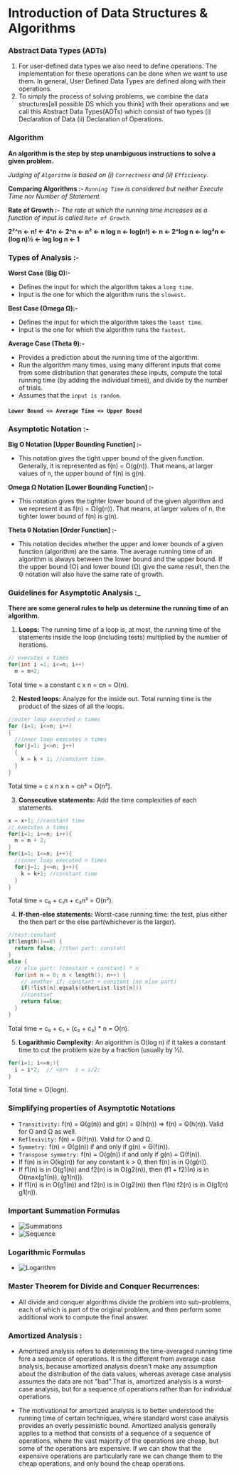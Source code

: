 # Introduction of Data Structures & Algorithms

### Abstract Data Types (ADTs)

1) For user-defined data types we also need to define operations. The implementation for these operations can be done when we want to use them. In general, User Defined Data Types are defined along with their operations.
2) To simply the process of solving problems, we combine the data structures[all possible DS which you think] with their operations and we call this Abstract Data Types(ADTs) which consist of two types (i) Declaration of Data (ii) Declaration of Operations.

### Algorithm

**An algorithm is the step by step unambiguous instructions to solve a given problem.**

*Judging of `Algorithm` is based on (i) `Correctness` and (ii) `Efficiency`.*

**Comparing Algorithms :-** *`Running Time` is considered but neither Execute Time nor Number of Statement.*

**Rate of Growth :-** *The rate at which the running time increases as a function of input is called `Rate of Growth`.*

**2²^n <- n! <- 4^n <- 2^n <- n² <- n log n <- log(n!) <- n <- 2^log n <- log²n <-(log n)½ <- log log n <- 1**

### Types of Analysis :-
 
 **Worst Case (Big O):-**
* Defines the input for which the algorithm takes a `long time`.
* Input is the one for which the algorithm runs the `slowest`.

 **Best Case (Omega Ω):-**
* Defines the input for which the algorithm takes the `least time`.
* Input is the one for which the algorithm runs the `fastest`.

**Average Case (Theta θ):-**
* Provides a prediction about the running time of the algorithm.
* Run the algorithm many times, using many different inputs that come
  from some distribution that generates these inputs, compute the total
  running time (by adding the individual times), and divide by the
  number of trials.
* Assumes that the `input is random`.

#### `Lower Bound <= Average Time <= Upper Bound`

### Asymptotic Notation :-

**Big O Notation [Upper Bounding Function] :-**
* This notation gives the tight upper bound of the given function. Generally, it is represented as f(n) = O(g(n)). That means, at larger values of n, the upper bound of f(n) is g(n).

**Omega Ω Notation [Lower Bounding Function] :-**
* This notation gives the tighter lower bound of the given algorithm and we represent it as f(n) = Ω(g(n)). That means, at larger values of n, the tighter lower bound of f(n) is g(n).

**Theta θ Notation [Order Function] :-**
* This notation decides whether the upper and lower bounds of a given function (algorithm) are the same. The average running time of an algorithm is always between the lower bound and the upper bound. If the upper bound (O) and lower bound (Ω) give the same result, then the Θ notation will also have the same rate of growth.

### Guidelines for Asymptotic Analysis :_

**There are some general rules to help us determine the running time of an algorithm.**

1) **Loops:** The running time of a loop is, at most, the running time of the statements inside the loop (including tests) multiplied by the number of iterations.

```cpp
// executes n times
for(int i =1; i<=n; i++)
  m = m+2;
```
Total time = a constant c x n = cn = O(n).

2) **Nested loops:** Analyze for the inside out. Total running time is the product of the sizes of all the loops.

```cpp
//outer loop executed n times
for (i=1; i<=n; i++)
{
  //inner loop executes n times
  for(j=1; j<=n; j++)
  {
    k = k + 1; //constant time.
  }
}
```
Total time = c x n x n = cn² = O(n²).

3) **Consecutive statements:** Add the time complexities of each statements.

```cpp
x = x+1; //constant time
// executes n times
for(i=1; i<=n; i++){
  m = m + 2;
}
for(i=1; i<=n; i++){
  //inner loop executed n times
  for(j=1; j<=n; j++){
    k = k+1; //constant time
  }
}
```

Total time = c₀ + c₁n + c₂n² = O(n²).

4) **If-then-else statements:** Worst-case running time: the test, plus either the then part or the else part(whichever is the larger).
```cpp
//test:constant
if(length()==0) {
  return false; //then part: constant
}
else {
  // else part: (constant + constant) * n
  for(int n = 0; n < length(); n++) {
    // another if: constant + constant (no else part)
    if(!list[n].equals(otherList.list[n]))
    //constant
    return false;
  }
}
```
Total time = c₀ + c₁ + (c₂ + c₃) * n = O(n).

5) **Logarithmic Complexity:** An algorithm is O(log n) if it takes a constant time to cut the problem size by a fraction (usually by ½).

```cpp
for(i=1; i<=n;){
  i = i*2;  // <or>  i = i/2;
}
```
Total time = O(logn).

### Simplifying properties of Asymptotic Notations 

* `Transitivity:` f(n) = Θ(g(n)) and g(n) = Θ(h(n)) ⇒ f(n) = Θ(h(n)). Valid for O and Ω as well.
* `Reflexivity:` f(n) = Θ(f(n)). Valid for O and Ω.
* `Symmetry:` f(n) = Θ(g(n)) if and only if g(n) = Θ(f(n)).
* `Transpose symmetry:` f(n) = O(g(n)) if and only if g(n) = Ω(f(n)).
* If f(n) is in O(kg(n)) for any constant k > 0, then f(n) is in O(g(n)).
* If f1(n) is in O(g1(n)) and f2(n) is in O(g2(n)), then (f1 + f2)(n) is in O(max(g1(n)), (g1(n))).
* If f1(n) is in O(g1(n)) and f2(n) is in O(g2(n)) then f1(n) f2(n) is in O(g1(n) g1(n)).

### Important Summation Formulas

* ![Summations](.\img\summationRules.GIF)
* ![Sequence](.\img\sequence.jpg)

### Logarithmic Formulas

* ![Logarithm](.\img\logarithm.jpg)

### Master Theorem for Divide and Conquer Recurrences:

* All divide and conquer algorithms divide the problem into sub-problems, each of which is part of the original problem, and then perform some additional work to compute the final answer.

### Amortized Analysis :

* Amortized analysis refers to determining the time-averaged running time fore a sequence of operations. It is the different from average case analysis, because amortized analysis doesn't make any assumption about the distribution of the data values, whereas average case analysis assumes the data are not "bad".That is, amortized analysis is a worst-case analysis, but for a sequence of operations rather than for individual operations.

* The motivational for amortized analysis is to better understood the running time of certain techniques, where standard  worst case analysis provides an overly pessimistic bound. Amortized analysis generally applies to a method that consists of a sequence of a sequence of operations, where the vast majority of the operations are cheap, but some of the operations are expensive. If we can show that the expensive operations are particularly rare we can change them to the cheap operations, and only bound the cheap operations.

